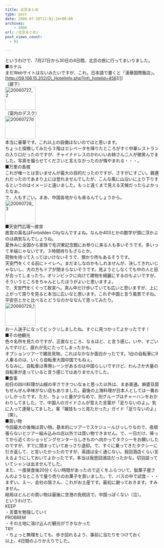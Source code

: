 ```yaml
---
title: 北京まとめ
type: post
date: 2006-07-30T12:01:24+00:00
archives:
    - 2006
url: /北京まとめ/
post_views_count:
  - 92

---
```

というわけで、7月27日から30日の4日間、北京の旅に行ってまいりました。  
■ホテル  
まだWebサイトはないみたいですが、これ。日本語で書くと「漢華国際飯店」。  
[http://59.106.15.202/D\_HotelInfo.php?int\_hotelid=458][1]  
（廊下）  
<a href="https://i0.wp.com/jqinglong.html.xdomain.jp/bimg/20060727_2.jpg" onclick="window.open(this.href, '_blank', 'width=640,height=480,scrollbars=no,resizable=no,toolbar=no,directories=no,location=no,menubar=no,status=no,left=0,top=0'); return false"><img alt="20060727_2" title="20060727_2" src="https://i0.wp.com/jqinglong.html.xdomain.jp/bimg/20060727_2.jpg?resize=100%2C75" width="100" height="75" border="0"  data-recalc-dims="1" /></a>  
（室内のデスク）  
<a href="https://i0.wp.com/jqinglong.html.xdomain.jp/bimg/20060727d.jpg" onclick="window.open(this.href, '_blank', 'width=640,height=480,scrollbars=no,resizable=no,toolbar=no,directories=no,location=no,menubar=no,status=no,left=0,top=0'); return false"><img alt="20060727d" title="20060727d" src="https://i0.wp.com/jqinglong.html.xdomain.jp/bimg/20060727d.jpg?resize=100%2C75" width="100" height="75" border="0"  data-recalc-dims="1" /></a>  
本当に豪華です。これ以上の設備はないのではと思います。  
ちょっと探検してみたら３階はエレベータを降りたところがすぐ中華レストランの入り口だったのですが、チャイナドレスのかわいいお姉さん二人が微笑んでました。写真を撮らせてくださいと言えなかったのが悔やまれる・・・。  
■万里の長城  
これが唯一とは言いませんが最大の目的だったのですが、さすがにすごい。親連れだったのであまり上には登れませんでしたが、こんな風に山沿いに上り下りするというのはイメージと違いました。もっと遠くまで見える天候だったらよかったなぁ。  
で、人もすごい。まあ、中国各地からも来るんでしょうから。  
<a href="https://i2.wp.com/jqinglong.html.xdomain.jp/bimg/20060728_3.jpg" onclick="window.open(this.href, '_blank', 'width=640,height=480,scrollbars=no,resizable=no,toolbar=no,directories=no,location=no,menubar=no,status=no,left=0,top=0'); return false"><img alt="20060728_3" title="20060728_3" src="https://i2.wp.com/jqinglong.html.xdomain.jp/bimg/20060728_3.jpg?resize=100%2C75" width="100" height="75" border="0"  data-recalc-dims="1" /></a>  
■天安門広場～故宮  
故宮の英名はForbidden Cityなんですよね。なんか403とかの数字が頭に浮かぶのは病気なんでしょうね。  
夏休みに全国から家族で毛沢東記念館にお参りに来る人も多いそうです。多いって半端じゃないです。３時間待ちもざらとか。  
荷物を持って入ってはいけないそうで、預かり所もあるそうです。  
天安門をくぐる前にトイレへ。まだましなのかもしれませんが、決してきれいじゃないし、大の方もドアが閉まらないそうです。見ようとしなくても中の人と目が合ってしまったり。オリンピックに向けて建物を綺麗にするのもよいですが、そういうところをちゃんとしたほうがよいと思いますよ。  
で、天安門をくぐって故宮へ。真ん中だけ歩いていても広いと思いますが、上に上がって周りを見ると本当に広いなと思います。これぞ中国と言う風景ですね。平安京とかと比べるとどうなのかななんて思ってみたり。  
<a href="https://i1.wp.com/jqinglong.html.xdomain.jp/bimg/20060729_1.jpg" onclick="window.open(this.href, '_blank', 'width=640,height=480,scrollbars=no,resizable=no,toolbar=no,directories=no,location=no,menubar=no,status=no,left=0,top=0'); return false"><img alt="20060729_1" title="20060729_1" src="https://i1.wp.com/jqinglong.html.xdomain.jp/bimg/20060729_1.jpg?resize=100%2C75" width="100" height="75" border="0"  data-recalc-dims="1" /></a>  
お一人迷子になってビックリしましたね。すぐに見つかってよかったです！  
■その他観光  
色々名所を見たのですが、正直なところ、なるほど、と言う感じ。いや、すごいんですけど、疲れが先にたってしまったかも。  
オプションツアーで雑技見物。これはなかなか面白かったです。1台の自転車に9人乗るのは、いくら自転車大国中国でもねぇ。  
ちなみに、自転車は専用レーンがあるのは中国らしいですけど、わんさか大量の自転車が走っていると言う感じではありませんでした。  
■食事  
初日の四川料理が山椒の辛さできついなぁと思った以外は、まあ普通。麻婆豆腐もぜんぜん辛味がない店もありました。最後の上海料理が日本人としては一番おいしかったです。ただ、ちょっと量が少なめで、別グループはチャーハンをおかわりしてました。で、中国人のガイドさんが覚えた言葉が「足りないのよ」。気に入って連発してました。客「雑技もっと見たかった」ガイド「足りないのよ」（笑）。  
■買い物  
今回最大の後悔は買い物。基本的にツアーでスケジュールびっしりなので、夜頑張らないとツアー組み込みの店以外では買い物できません。で、一日だけ、帰ってから近くのショッピングセンターらしきものへ向かってタクシーをお願いしたのですが、すでに閉まっていてあっさり退却。で、すぐに乗ってきたタクシーに引き返して、と言いたかったのですが、英語は全く通じない。我回酒店くらい言えるようにしておいてよかったです。本当は我思回酒店だったかな。切羽詰っていてシャンは出ませんでした。  
また、一度昼食後20分くらい時間があったので近くをふらついて、駄菓子屋さんのようなところで量り売りのお菓子を買いました。で、バスの中で試食・・・まずい。えー、会社の皆さん、これがお土産です。最初に謝っておきます。すみません。  
結局ほとんどの買い物は最後に空港の免税店で。中国っぽくない（泣）。  
というわけで、  
KEEP  
・言葉を勉強していく  
PROBREM  
・その土地に溶け込んだ観光ができなかった  
TRY  
・ちょっと無理をしても、歩き回れるよう、事前に当たりをつけておく  
以上、4日間のふりかえりでした。

 [1]: http://59.106.15.202/D_HotelInfo.php?int_hotelid=458